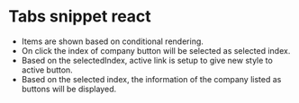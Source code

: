 # Tabs snippet react

- Items are shown based on conditional rendering.
- On click the index of company button will be selected as selected index.
- Based on the selectedIndex, active link is setup to give new style to active button.
- Based on the selected index, the information of the company listed as buttons will be displayed. 
